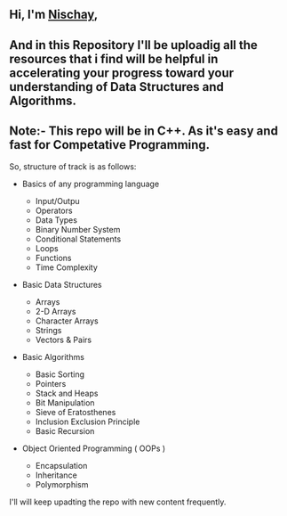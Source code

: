 ## Hi, I'm [Nischay](https://nischay.github.io),
And in this Repository I'll be uploadig all the resources that i find will be helpful in accelerating your progress toward your understanding of Data Structures and Algorithms.
---
Note:- This repo will be in C++. As it's easy and fast for Competative Programming. 
---
So, structure of track is as follows:
* Basics of any programming language
    - Input/Outpu
    - Operators
    - Data Types
    - Binary Number System
    - Conditional Statements
    - Loops
    - Functions
    - Time Complexity

* Basic Data Structures
    - Arrays
    - 2-D Arrays
    - Character Arrays
    - Strings
    - Vectors & Pairs

* Basic Algorithms
    - Basic Sorting
    - Pointers
    - Stack and Heaps
    - Bit Manipulation
    - Sieve of Eratosthenes
    - Inclusion Exclusion Principle
    - Basic Recursion

* Object Oriented Programming ( OOPs )
    - Encapsulation
    - Inheritance
    - Polymorphism

I'll will keep upadting the repo with new content frequently.
